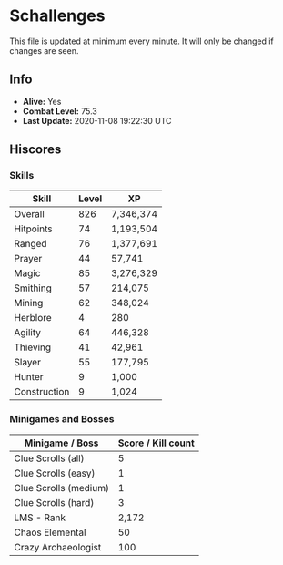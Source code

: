 # Schallenges

This file is updated at minimum every minute. It will only be changed if changes are seen.

## Info

 - **Alive:** Yes
 - **Combat Level:** 75.3
 - **Last Update:** 2020-11-08 19:22:30 UTC

## Hiscores

### Skills

| Skill | Level | XP |
|--|--|--|
| Overall | 826 | 7,346,374 |
| Hitpoints | 74 | 1,193,504 |
| Ranged | 76 | 1,377,691 |
| Prayer | 44 | 57,741 |
| Magic | 85 | 3,276,329 |
| Smithing | 57 | 214,075 |
| Mining | 62 | 348,024 |
| Herblore | 4 | 280 |
| Agility | 64 | 446,328 |
| Thieving | 41 | 42,961 |
| Slayer | 55 | 177,795 |
| Hunter | 9 | 1,000 |
| Construction | 9 | 1,024 |

### Minigames and Bosses

| Minigame / Boss | Score / Kill count |
|--|--|
| Clue Scrolls (all) | 5 |
| Clue Scrolls (easy) | 1 |
| Clue Scrolls (medium) | 1 |
| Clue Scrolls (hard) | 3 |
| LMS - Rank | 2,172 |
| Chaos Elemental | 50 |
| Crazy Archaeologist | 100 |
